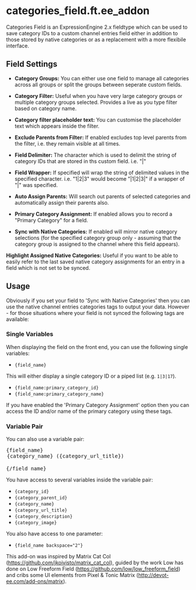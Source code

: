 categories_field.ft.ee_addon
============================

Categories Field is an ExpressionEngine 2.x fieldtype which can be used to save category IDs to a custom channel entries field either in addition to those stored by native categories or as a replacement with a more flexibile interface.

Field Settings
--------------

- **Category Groups:** You can either use one field to manage all categories across all groups or split the groups between seperate custom fields.

- **Category Filter:** Useful when you have very large category groups or multiple category groups selected. Provides a live as you type filter based on category name.

- **Category filter placeholder text:** You can customise the placeholder text which appears inside the filter.

- **Exclude Parents from Filter:** If enabled excludes top level parents from the filter, i.e. they remain visible at all times.

- **Field Delimiter:** The character which is used to delimit the string of category IDs that are stored in ths custom field. i.e. "|"

- **Field Wrapper:** If specified will wrap the string of delimited values in the specified character. i.e. "1|2|3" would become "|1|2|3|" if a wrapper of "|" was specified.

- **Auto Assign Parents:** Will search out parents of selected categories and automatically assign their parents also.

- **Primary Category Assignment:** If enabled allows you to record a "Primary Category" for a field.

- **Sync with Native Categories:** If enabled will mirror native category selections (for the specified category group only - assuming that the category group is assigned to the channel where this field appears).

**Highlight Assigned Native Categories:** Useful if you want to be able to easily refer to the last saved native category assignments for an entry in a field which is not set to be synced.

Usage
-----

Obviously if you set your field to 'Sync with Native Categories' then you can use the native channel entries categories tags to output your data. However - for those situations where your field is not synced the following tags are available:

### Single Variables

When displaying the field on the front end, you can use the following single variables:

- `{field_name}`

This will either display a single category ID or a piped list (e.g. `1|3|17`).

- `{field_name:primary_category_id}`
- `{field_name:primary_category_name}`
  
If you have enabled the 'Primary Category Assignment' option then you can access the ID and/or name of the primary category using these tags.

### Variable Pair

You can also use a variable pair:

<pre>{field_name}
<option val="{category_id}">{category_name} ({category_url_title})</option>
{/field_name}</pre>

You have access to several variables inside the variable pair:

- `{category_id}`
- `{category_parent_id}`
- `{category_name}`
- `{category_url_title}`
- `{category_description}`
- `{category_image}`

You also have access to one parameter:

- `{field_name backspace="2"}`

This add-on was inspired by Matrix Cat Col (https://github.com/jkoivisto/matrix_cat_col), guided by the work Low has done on Low Freeform Field (https://github.com/low/low_freeform_field) and cribs some UI elements from Pixel & Tonic Matrix (http://devot-ee.com/add-ons/matrix).
